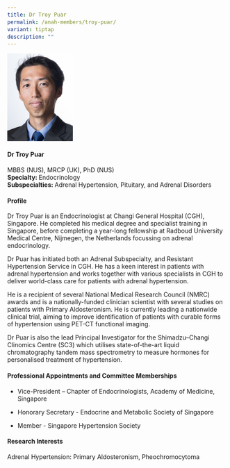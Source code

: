 ```yaml
---
title: Dr Troy Puar
permalink: /anah-members/troy-puar/
variant: tiptap
description: ""
---
```

<p></p><div class="isomer-image-wrapper"><img style="width: 30%;" height="auto" width="100%" alt="" src="/images/ANAH ASEAN Network of Adrenal/Members/CRN__ANAH___Dr_Troy_Puar.png"></div><h4><strong>Dr Troy Puar</strong></h4><p>MBBS (NUS), MRCP (UK), PhD (NUS)<br><strong>Specialty: </strong>Endocrinology<br><strong>Subspecialties: </strong>Adrenal Hypertension, Pituitary, and Adrenal Disorders<strong>&nbsp;</strong></p><h4><strong>Profile</strong></h4><p>Dr Troy Puar is an Endocrinologist at Changi General Hospital (CGH), Singapore. He completed his medical degree and specialist training in Singapore, before completing a year-long fellowship at Radboud University Medical Centre, Nijmegen, the Netherlands focussing on adrenal endocrinology.</p><p>Dr Puar has initiated both an Adrenal Subspecialty, and Resistant Hypertension Service in CGH. He has a keen interest in patients with adrenal hypertension and works together with various specialists in CGH to deliver world-class care for patients with adrenal hypertension.</p><p>He is a recipient of several National Medical Research Council (NMRC) awards and is a nationally-funded clinician scientist with several studies on patients with Primary Aldosteronism. He is currently leading a nationwide clinical trial, aiming to improve identification of patients with curable forms of hypertension using PET-CT functional imaging.</p><p>Dr Puar is also the lead Principal Investigator for the Shimadzu–Changi Clinomics Centre (SC3) which utilises state-of-the-art liquid chromatography tandem mass spectrometry to measure hormones for personalised treatment of hypertension.</p><h4><strong>Professional Appointments and Committee Memberships</strong></h4><ul data-tight="true" class="tight"><li><p>Vice-President – Chapter of Endocrinologists, Academy of Medicine, Singapore<br></p></li><li><p>Honorary Secretary - Endocrine and Metabolic Society of Singapore<br></p></li><li><p>Member - Singapore Hypertension Society</p></li></ul><h4><strong>Research Interests</strong></h4><p>Adrenal Hypertension: Primary Aldosteronism, Pheochromocytoma</p>